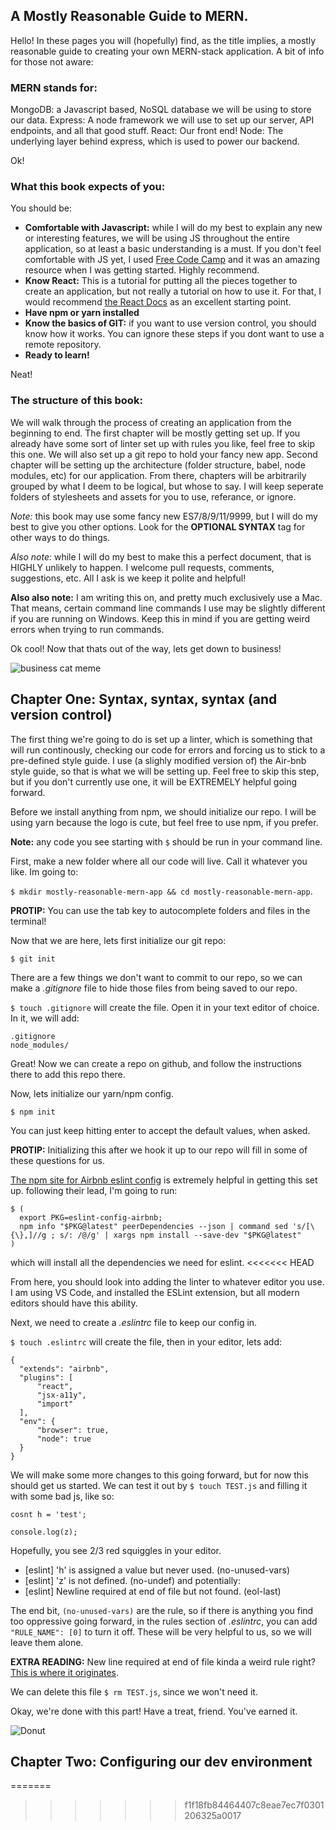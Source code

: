## A Mostly Reasonable Guide to MERN.

Hello! In these pages you will (hopefully) find, as the title implies, a mostly reasonable guide to creating
your own MERN-stack application. A bit of info for those not aware:

### MERN stands for:

MongoDB: a Javascript based, NoSQL database we will be using to store our data.
Express: A node framework we will use to set up our server, API endpoints, and all that good stuff.
React: Our front end!
Node: The underlying layer behind express, which is used to power our backend.

Ok!

### What this book expects of you:

You should be:
- __Comfortable with Javascript:__ while I will do my best to explain any new or interesting features, we will be using JS throughout the entire application, so at least a basic understanding is a must. If you don't feel comfortable with JS yet, I used [Free Code Camp](https://www.freecodecamp.com) and it was an amazing resource when I was getting started. Highly recommend.
- __Know React:__ This is a tutorial for putting all the pieces together to create an application, but not really a tutorial on how to use it. For that, I would recommend [the React Docs](https://reactjs.org/) as an excellent starting point.
- __Have npm or yarn installed__
- __Know the basics of GIT:__ if you want to use version control, you should know how it works. You can ignore these steps if you dont want to use a remote repository.
- __Ready to learn!__

Neat!

### The structure of this book:

We will walk through the process of creating an application from the beginning to end. The first chapter will be mostly getting set up. If you already have some sort of linter set up with rules you like, feel free to skip this one. We will also set up a git repo to hold your fancy new app. Second chapter will be setting up the architecture (folder structure, babel, node modules, etc) for our application. From there, chapters will be arbitrarily grouped by what I deem to be logical, but whose to say. I will keep seperate folders of stylesheets and assets for you to use, referance, or ignore.

_Note:_ this book may use some fancy new ES7/8/9/11/9999, but I will do my best to give you other options. Look for the __OPTIONAL SYNTAX__ tag for other ways to do things.

_Also note:_ while I will do my best to make this a perfect document, that is HIGHLY unlikely to happen. I welcome pull requests, comments, suggestions, etc. All I ask is we keep it polite and helpful!

__Also also note:__ I am writing this on, and pretty much exclusively use a Mac. That means, certain command line commands I use may be slightly different if you are running on Windows. Keep this in mind if you are getting weird errors when trying to run commands.

Ok cool! Now that thats out of the way, lets get down to business!

![business cat meme](http://www.businesscat.happyjar.com/wp-content/uploads/2014/01/2014-01-07-Coffee.png)

## Chapter One: Syntax, syntax, syntax (and version control)

The first thing we're going to do is set up a linter, which is something that will run continously, checking our code for errors and forcing us to stick to a pre-defined style guide. I use (a slighly modified version of) the Air-bnb style guide, so that is what we will be setting up. Feel free to skip this step, but if you don't currently use one, it will be EXTREMELY helpful going forward.

Before we install anything from npm, we should initialize our repo. I will be using yarn because the logo is cute, but feel free to use npm, if you prefer.

__Note:__ any code you see starting with `$` should be run in your command line.

First, make a new folder where all our code will live. Call it whatever you like. Im going to:

`$ mkdir mostly-reasonable-mern-app && cd mostly-reasonable-mern-app`.

__PROTIP:__ You can use the tab key to autocomplete folders and files in the terminal!

Now that we are here, lets first initialize our git repo:

`$ git init`

There are a few things we don't want to commit to our repo, so we can make a _.gitignore_ file to hide those files from being saved to our repo.

`$ touch .gitignore` will create the file. Open it in your text editor of choice. In it, we will add:

```
.gitignore
node_modules/
```

Great! Now we can create a repo on github, and follow the instructions there to add this repo there.

Now, lets initialize our yarn/npm config.

`$ npm init`

You can just keep hitting enter to accept the default values, when asked.

__PROTIP:__ Initializing this after we hook it up to our repo will fill in some of these questions for us.


[The npm site for Airbnb eslint config](https://www.npmjs.com/package/eslint-config-airbnb) is extremely helpful in getting this set up. following their lead, I'm going to run:
```
$ (
  export PKG=eslint-config-airbnb;
  npm info "$PKG@latest" peerDependencies --json | command sed 's/[\{\},]//g ; s/: /@/g' | xargs npm install --save-dev "$PKG@latest"
)
```
which will install all the dependencies we need for eslint.
<<<<<<< HEAD

From here, you should look into adding the linter to whatever editor you use. I am using VS Code, and installed the ESLint extension, but all modern editors should have this ability.

Next, we need to create a _.eslintrc_ file to keep our config in.

`$ touch .eslintrc` will create the file, then in your editor, lets add:
```
{
  "extends": "airbnb",
  "plugins": [
      "react",
      "jsx-a11y",
      "import"
  ],
  "env": {
      "browser": true,
      "node": true
  }
}
```

We will make some more changes to this going forward, but for now this should get us started. We can test it out by `$ touch TEST.js` and filling it with some bad js, like so:

```
cosnt h = 'test';

console.log(z);
```

Hopefully, you see 2/3 red squiggles in your editor.
- [eslint] 'h' is assigned a value but never used. (no-unused-vars)
- [eslint] 'z' is not defined. (no-undef)
and potentially:
- [eslint] Newline required at end of file but not found. (eol-last)

The end bit, `(no-unused-vars)` are the rule, so if there is anything you find too oppressive going forward, in the rules section of _.eslintrc_, you can add `"RULE_NAME": [0]` to turn it off. These will be very helpful to us, so we will leave them alone.

__EXTRA READING:__ New line required at end of file kinda a weird rule right? [This is where it originates](https://stackoverflow.com/questions/729692/why-should-text-files-end-with-a-newline).

We can delete this file `$ rm TEST.js`, since we won't need it.

Okay, we're done with this part! Have a treat, friend. You've earned it.

![Donut](https://www.donutbar.com/wp-content/uploads/2017/05/donut-bar-homers.png)


## Chapter Two: Configuring our dev environment
=======
>>>>>>> f1f18fb84464407c8eae7ec7f0301206325a0017
